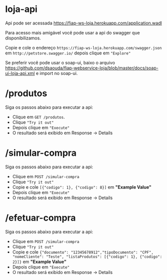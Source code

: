 # loja-api

Api pode ser acessada https://fiap-ws-loja.herokuapp.com/application.wadl

Para acesso mais amigável você pode usar a api do swagger que disponibilizamos.

Copie e cole o endereço `https://fiap-ws-loja.herokuapp.com/swagger.json` em `http://petstore.swagger.io/` depois clique em `"Explore"`

Se preferir você pode usar o soap-ui, baixo o arquivo https://github.com/dsaouda/fiap-webservice-loja/blob/master/docs/soap-ui-loja-api.xml e import no soap-ui.

# /produtos

Siga os passos abaixo para executar a api:

 - Clique em `GET /produtos`.
 - Clique `"Try it out"`
 - Depois clique em `"Execute"`
 - O resultado será exibido em Response -> Details

# /simular-compra

Siga os passos abaixo para executar a api:

 - Clique em `POST /simular-compra`
 - Clique `"Try it out"`
 - Copie e cole `[{"codigo": 1}, {"codigo": 8}]` em **"Example Value"**
 - Depois clique em `"Execute"`
 - O resultado será exibido em Response -> Details


# /efetuar-compra

Siga os passos abaixo para executar a api:

 - Clique em `POST /simular-compra`
 - Clique `"Try it out"`
 - Copie e cole `{"documento": "12345678912","tipoDocumento": "CPF", "nomeCliente": "Teste", "listaProdutos": [{"codigo": 1}, {"codigo": 2}]}` em **"Example Value"**
 - Depois clique em `"Execute"`
 - O resultado será exibido em Response -> Details 
